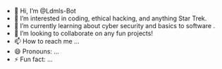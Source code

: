 - 👋 Hi, I’m @Ldmls-Bot
- 👀 I’m interested in coding, ethical hacking, and anything Star Trek.
- 🌱 I’m currently learning about cyber security and basics to software . 
- 💞️ I’m looking to collaborate on any fun projects!
- 📫 How to reach me ...
- 😄 Pronouns: ...
- ⚡ Fun fact: ...

<!---
Ldmls-Bot/Ldmls-Bot is a ✨ special ✨ repository because its `README.md` (this file) appears on your GitHub profile.
You can click the Preview link to take a look at your changes.
--->

